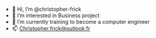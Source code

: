 - 👋 Hi, I’m @christopher-frick
- 👀 I’m interested in Business project
- 🌱 I’m currently training to become a computer engineer
- 📫 Christopher.frick@outlook.fr

<!---
christopher-frick/christopher-frick is a ✨ special ✨ repository because its `README.md` (this file) appears on your GitHub profile.
You can click the Preview link to take a look at your changes.
--->
